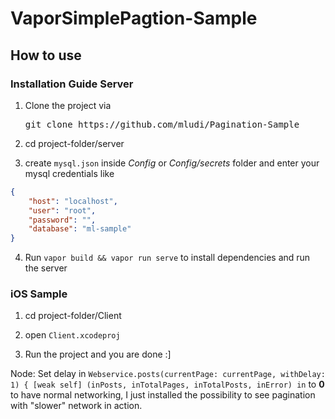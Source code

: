 # VaporSimplePagtion-Sample

## How to use

### Installation Guide Server

1) Clone the project via
    <pre>git clone https://github.com/mludi/Pagination-Sample</pre>

2) cd project-folder/server
    
3) create `mysql.json` inside _Config_ or _Config/secrets_ folder and enter your mysql credentials like

```json
{
    "host": "localhost",
    "user": "root",
    "password": "",
    "database": "ml-sample"
}
```

4) Run `vapor build && vapor run serve` to install dependencies and run the server


### iOS Sample

1) cd project-folder/Client

2) open `Client.xcodeproj`

3) Run the project and you are done :]

Node: Set delay in `Webservice.posts(currentPage: currentPage, withDelay: 1) { [weak self] (inPosts, inTotalPages, inTotalPosts, inError) in` to <b>0</b> to have normal networking, I just installed the possibility to see pagination with "slower" network in action.



